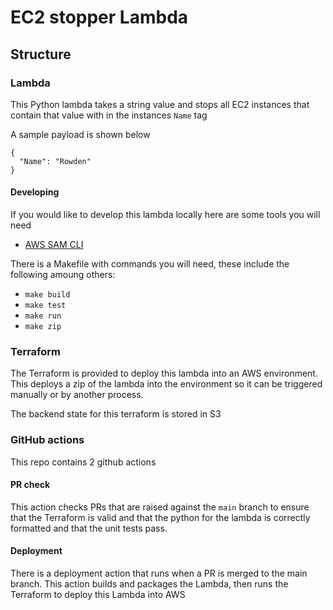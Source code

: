 # EC2 stopper Lambda

## Structure

### Lambda
This Python lambda takes a string value and stops all EC2 instances that contain that value with in the instances `Name` tag

A sample payload is shown below

```
{
  "Name": "Rowden"
}
```

#### Developing
If you would like to develop this lambda locally here are some tools you will need

- [AWS SAM CLI](https://docs.aws.amazon.com/serverless-application-model/latest/developerguide/install-sam-cli.html)

There is a Makefile with commands you will need, these include the following amoung others:
- `make build`
- `make test`
- `make run`
- `make zip`


### Terraform 
The Terraform is provided to deploy this lambda into an AWS environment.
This deploys a zip of the lambda into the environment so it can be triggered manually or by another process.

The backend state for this terraform is stored in S3

### GitHub actions
This repo contains 2 github actions

#### PR check
This action checks PRs that are raised against the `main` branch to ensure that the Terraform is valid and that the 
python for the lambda is correctly formatted and that the unit tests pass.

#### Deployment
There is a deployment action that runs when a PR is merged to the main branch.
This action builds and packages the Lambda, then runs the Terraform to deploy this Lambda into AWS